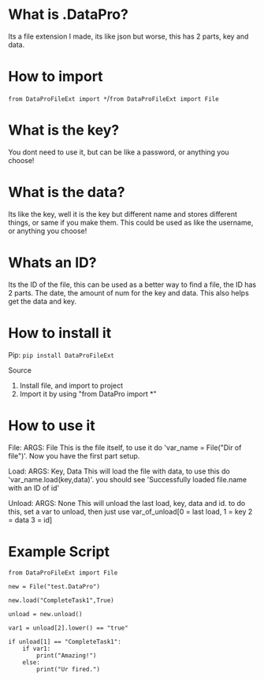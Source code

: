 # What is .DataPro?
Its a file extension I made, its like json but worse, this has 2 parts, key and data.

# How to import
```from DataProFileExt import *```/```from DataProFileExt import File```

# What is the key?
You dont need to use it, but can be like a password, or anything you choose!

# What is the data?
Its like the key, well it is the key but different name and stores different things, or same if you make them. This could be used as like the username, or anything you choose!

# Whats an ID?
Its the ID of the file, this can be used as a better way to find a file, the ID has 2 parts. The date, the amount of num for the key and data.
This also helps get the data and key. 

# How to install it
Pip:
```pip install DataProFileExt```

Source
1. Install file, and import to project
2. Import it by using "from DataPro import *"
# How to use it
File:
ARGS: File
This is the file itself, to use it do 'var_name = File("Dir of file")'. Now you have the first part setup.

Load:
ARGS: Key, Data
This will load the file with data, to use this do 'var_name.load(key,data)'. you should see 'Successfully loaded file.name with an ID of id'

Unload:
ARGS: None
This will unload the last load, key, data and id. to do this, set a var to unload, then just use var_of_unload[0 = last load, 1 = key 2 = data 3 = id]

# Example Script

```
from DataProFileExt import File

new = File("test.DataPro")

new.load("CompleteTask1",True)

unload = new.unload()

var1 = unload[2].lower() == "true"

if unload[1] == "CompleteTask1":
    if var1:
        print("Amazing!")
    else:
        print("Ur fired.")
```

